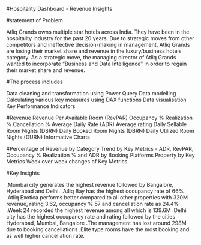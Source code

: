 #Hospitality Dashboard - Revenue Insights

#statement of Problem

Atliq Grands owns multiple star hotels across India. They have been in the hospitality industry for the past 20 years. Due to strategic moves from other competitors and ineffective decision-making in management, Atliq Grands are losing their market share and revenue in the luxury/business hotels category. As a strategic move, the managing director of Atliq Grands wanted to incorporate “Business and Data Intelligence” in order to regain their market share and revenue.

#The process includes

Data cleaning and transformation using Power Query
Data modelling
Calculating various key measures using DAX functions
Data visualisation
Key Performance Indicators

#Revenue
Revenue Per Available Room (RevPAR)
Occupancy %
Realization %
Cancellation %
Average Daily Rate (ADR)
Average rating
Daily Sellable Room Nights (DSRN)
Daily Booked Room Nights (DBRN)
Daily Utilized Room Nights (DURN)
Informative Charts

#Percentage of Revenue by Category
Trend by Key Metrics - ADR, RevPAR, Occupancy %
Realization % and ADR by Booking Platforms
Property by Key Metrics
Week over week changes of Key Metrics

#Key Insights

.Mumbai city generates the highest revenue followed by Bangalore, Hyderabad and Delhi.
.Atliq Bay has the highest occupancy rate of 66%
.Atliq Exotica performs better compared to all other properties with 320M revenue, rating 3.62, occupancy % 57 and cancellation rate as 24.4%
.Week 24 recorded the highest revenue among all which is 139.6M
.Delhi city has the highest occupancy rate and rating followed by the cities Hyderabad, Mumbai, Bangalore
.The management has lost around 298M due to booking cancellations
.Elite type rooms have the most booking and as well higher cancellation rate.
